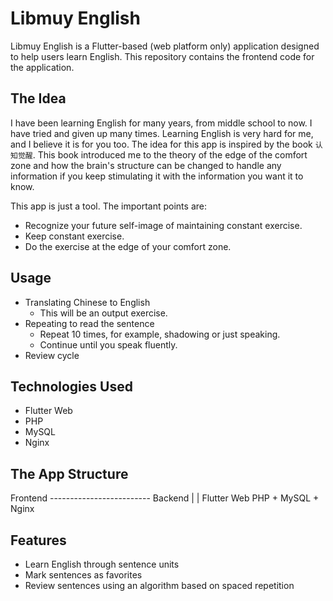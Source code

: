 # Libmuy English

Libmuy English is a Flutter-based (web platform only) application designed to help users learn English. This repository contains the frontend code for the application.

## The Idea

I have been learning English for many years, from middle school to now. I have tried and given up many times. Learning English is very hard for me, and I believe it is for you too. The idea for this app is inspired by the book `认知觉醒`. This book introduced me to the theory of the edge of the comfort zone and how the brain's structure can be changed to handle any information if you keep stimulating it with the information you want it to know.

This app is just a tool. The important points are:
- Recognize your future self-image of maintaining constant exercise.
- Keep constant exercise.
- Do the exercise at the edge of your comfort zone.

## Usage

- Translating Chinese to English
  - This will be an output exercise.
- Repeating to read the sentence
  - Repeat 10 times, for example, shadowing or just speaking.
  - Continue until you speak fluently.
- Review cycle

## Technologies Used

- Flutter Web
- PHP
- MySQL
- Nginx

## The App Structure

Frontend  ------------------------- Backend
   |                                  |
Flutter Web                    PHP + MySQL + Nginx

## Features

- Learn English through sentence units
- Mark sentences as favorites
- Review sentences using an algorithm based on spaced repetition